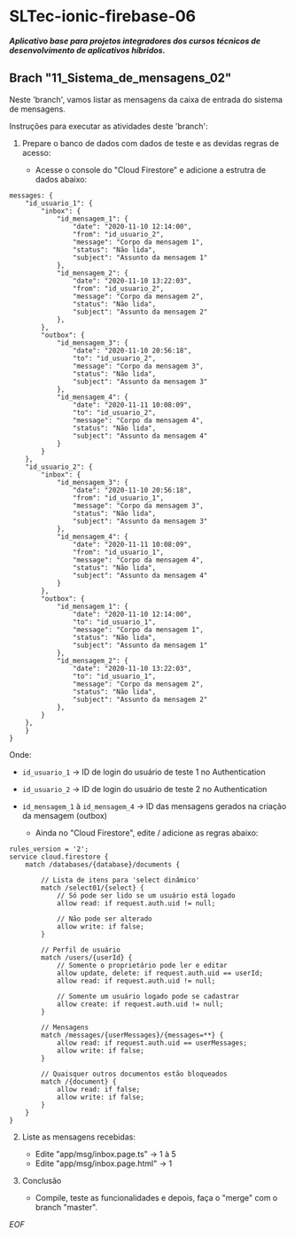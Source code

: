 # SLTec-ionic-firebase-06

__*Aplicativo base para projetos integradores dos cursos técnicos de desenvolvimento de aplicativos híbridos.*__

## Brach "11_Sistema_de_mensagens_02"

Neste 'branch', vamos listar as mensagens da caixa de entrada do sistema de mensagens.

Instruções para executar as atividades deste 'branch':

1) Prepare o banco de dados com dados de teste e as devidas regras de acesso:

    - Acesse o console do "Cloud Firestore" e adicione a estrutra de dados abaixo:

```
messages: {
    "id_usuario_1": {
        "inbox": {
            "id_mensagem_1": {
                "date": "2020-11-10 12:14:00",
                "from": "id_usuario_2",
                "message": "Corpo da mensagem 1",
                "status": "Não lida",
                "subject": "Assunto da mensagem 1"
            },
            "id_mensagem_2": {
                "date": "2020-11-10 13:22:03",
                "from": "id_usuario_2",
                "message": "Corpo da mensagem 2",
                "status": "Não lida",
                "subject": "Assunto da mensagem 2"
            },
        },
        "outbox": {
            "id_mensagem_3": {
                "date": "2020-11-10 20:56:18",
                "to": "id_usuario_2",
                "message": "Corpo da mensagem 3",
                "status": "Não lida",
                "subject": "Assunto da mensagem 3"
            },
            "id_mensagem_4": {
                "date": "2020-11-11 10:08:09",
                "to": "id_usuario_2",
                "message": "Corpo da mensagem 4",
                "status": "Não lida",
                "subject": "Assunto da mensagem 4"
            }
        }
    },
    "id_usuario_2": {
        "inbox": {
            "id_mensagem_3": {
                "date": "2020-11-10 20:56:18",
                "from": "id_usuario_1",
                "message": "Corpo da mensagem 3",
                "status": "Não lida",
                "subject": "Assunto da mensagem 3"
            },
            "id_mensagem_4": {
                "date": "2020-11-11 10:08:09",
                "from": "id_usuario_1",
                "message": "Corpo da mensagem 4",
                "status": "Não lida",
                "subject": "Assunto da mensagem 4"
            }
        },
        "outbox": {
            "id_mensagem_1": {
                "date": "2020-11-10 12:14:00",
                "to": "id_usuario_1",
                "message": "Corpo da mensagem 1",
                "status": "Não lida",
                "subject": "Assunto da mensagem 1"
            },
            "id_mensagem_2": {
                "date": "2020-11-10 13:22:03",
                "to": "id_usuario_1",
                "message": "Corpo da mensagem 2",
                "status": "Não lida",
                "subject": "Assunto da mensagem 2"
            },
        }
    },
    }
}

```

Onde:
 - `id_usuario_1` &rarr; ID de login do usuário de teste 1 no Authentication
 - `id_usuario_2` &rarr; ID de login do usuário de teste 2 no Authentication
 - `id_mensagem_1` à `id_mensagem_4` &rarr; ID das mensagens gerados na criação da mensagem (outbox)


    - Ainda no "Cloud Firestore", edite / adicione as regras abaixo:

```
rules_version = '2';
service cloud.firestore {
    match /databases/{database}/documents {

        // Lista de itens para 'select dinâmico'
        match /select01/{select} {
            // Só pode ser lido se um usuário está logado
            allow read: if request.auth.uid != null;

            // Não pode ser alterado
            allow write: if false;
        }

        // Perfil de usuário
        match /users/{userId} {
            // Somente o proprietário pode ler e editar
            allow update, delete: if request.auth.uid == userId;
            allow read: if request.auth.uid != null;

            // Somente um usuário logado pode se cadastrar
            allow create: if request.auth.uid != null;
        }

        // Mensagens
        match /messages/{userMessages}/{messages=**} {
            allow read: if request.auth.uid == userMessages;
            allow write: if false;
        }

        // Quaisquer outros documentos estão bloqueados
        match /{document} {
            allow read: if false;
            allow write: if false;
        }
    }
}
```

2) Liste as mensagens recebidas:

    - Edite "app/msg/inbox.page.ts" &rarr; 1 à 5
    - Edite "app/msg/inbox.page.html" &rarr; 1

3) Conclusão

    - Compile, teste as funcionalidades e depois, faça o "merge" com o branch "master".

*EOF*